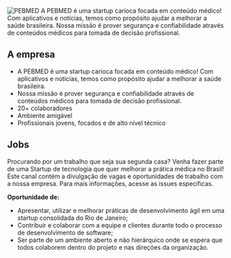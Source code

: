 ![PEBMED](https://quem-somos.pebmed.com.br/images/logo-pebmed.png) 
A PEBMED é uma startup carioca focada em conteúdo médico! Com aplicativos e notícias, temos como propósito ajudar a melhorar a saúde brasileira.
Nossa missão é prover segurança e confiabilidade através de conteúdos médicos para tomada de decisão profissional.

## A empresa

- A PEBMED é uma startup carioca focada em conteúdo médico! Com aplicativos e notícias, temos como propósito ajudar a melhorar a saúde brasileira.
- Nossa missão é prover segurança e confiabilidade através de conteúdos médicos para tomada de decisão profissional.
- 20+ colaboradores
- Ambiente amigável 
- Profissionais jovens, focados e de alto nível técnico

## Jobs

Procurando por um trabalho que seja sua segunda casa? Venha fazer parte de uma Startup de tecnologia que quer melhorar a prática médica no Brasil!
Este canal contém a divulgação de vagas e oportunidades de trabalho com a nossa empresa.
Para mais informações, acesse as issues específicas.

**Oportunidade de:**

- Apresentar, utilizar e melhorar práticas de desenvolvimento ágil em uma startup consolidada do Rio de Janeiro;
- Contribuir e colaborar com a equipe e clientes durante todo o processo de desenvolvimento de software;
- Ser parte de um ambiente aberto e não hierárquico onde se espera que todos colaborem dentro do projeto e nas direções da organização.

